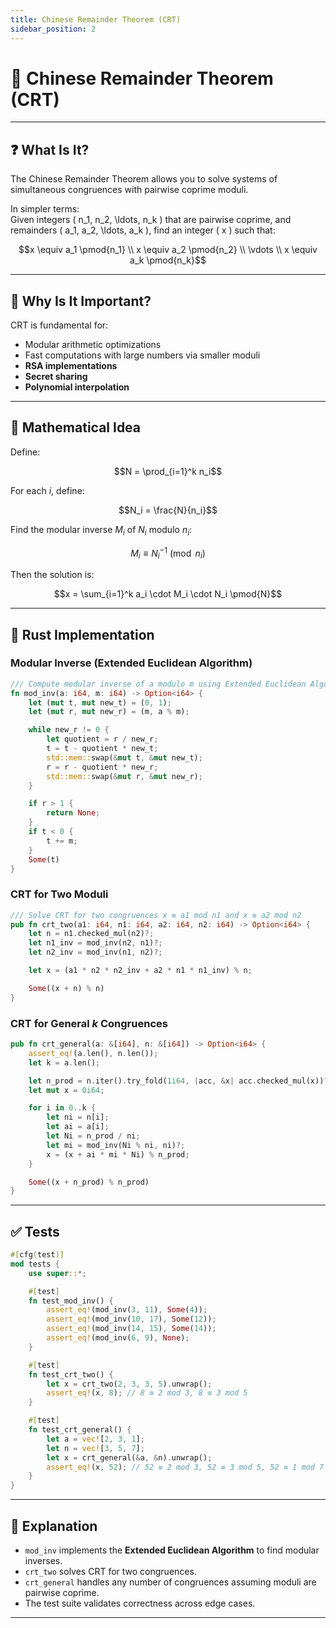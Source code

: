 ```yaml
---
title: Chinese Remainder Theorem (CRT)
sidebar_position: 2
---
```


# 🧩 Chinese Remainder Theorem (CRT)

---

## ❓ What Is It?

The Chinese Remainder Theorem allows you to solve systems of simultaneous congruences with pairwise coprime moduli.

In simpler terms:  
Given integers \( n_1, n_2, \ldots, n_k \) that are pairwise coprime, and remainders \( a_1, a_2, \ldots, a_k \), find an integer \( x \) such that:

```math
x \equiv a_1 \pmod{n_1} \\
x \equiv a_2 \pmod{n_2} \\
\vdots \\
x \equiv a_k \pmod{n_k}
```

---

## 🌟 Why Is It Important?

CRT is fundamental for:

-   Modular arithmetic optimizations
-   Fast computations with large numbers via smaller moduli
-   **RSA implementations**
-   **Secret sharing**
-   **Polynomial interpolation**

---

## 🧠 Mathematical Idea

Define:

```math
N = \prod_{i=1}^k n_i
```

For each $i$, define:

```math
N_i = \frac{N}{n_i}
```

Find the modular inverse $M_i$ of $N_i$ modulo $n_i$:

```math
M_i \equiv N_i^{-1} \pmod{n_i}
```

Then the solution is:

```math
x = \sum_{i=1}^k a_i \cdot M_i \cdot N_i \pmod{N}
```

---

## 🦀 Rust Implementation

### Modular Inverse (Extended Euclidean Algorithm)

```rust
/// Compute modular inverse of a modulo m using Extended Euclidean Algorithm
fn mod_inv(a: i64, m: i64) -> Option<i64> {
    let (mut t, mut new_t) = (0, 1);
    let (mut r, mut new_r) = (m, a % m);

    while new_r != 0 {
        let quotient = r / new_r;
        t = t - quotient * new_t;
        std::mem::swap(&mut t, &mut new_t);
        r = r - quotient * new_r;
        std::mem::swap(&mut r, &mut new_r);
    }

    if r > 1 {
        return None;
    }
    if t < 0 {
        t += m;
    }
    Some(t)
}
```

### CRT for Two Moduli

```rust
/// Solve CRT for two congruences x ≡ a1 mod n1 and x ≡ a2 mod n2
pub fn crt_two(a1: i64, n1: i64, a2: i64, n2: i64) -> Option<i64> {
    let n = n1.checked_mul(n2)?;
    let n1_inv = mod_inv(n2, n1)?;
    let n2_inv = mod_inv(n1, n2)?;

    let x = (a1 * n2 * n2_inv + a2 * n1 * n1_inv) % n;

    Some((x + n) % n)
}
```

### CRT for General $k$ Congruences

```rust
pub fn crt_general(a: &[i64], n: &[i64]) -> Option<i64> {
    assert_eq!(a.len(), n.len());
    let k = a.len();

    let n_prod = n.iter().try_fold(1i64, |acc, &x| acc.checked_mul(x))?;
    let mut x = 0i64;

    for i in 0..k {
        let ni = n[i];
        let ai = a[i];
        let Ni = n_prod / ni;
        let mi = mod_inv(Ni % ni, ni)?;
        x = (x + ai * mi * Ni) % n_prod;
    }

    Some((x + n_prod) % n_prod)
}
```

---

## ✅ Tests

```rust
#[cfg(test)]
mod tests {
    use super::*;

    #[test]
    fn test_mod_inv() {
        assert_eq!(mod_inv(3, 11), Some(4));
        assert_eq!(mod_inv(10, 17), Some(12));
        assert_eq!(mod_inv(14, 15), Some(14));
        assert_eq!(mod_inv(6, 9), None);
    }

    #[test]
    fn test_crt_two() {
        let x = crt_two(2, 3, 3, 5).unwrap();
        assert_eq!(x, 8); // 8 ≡ 2 mod 3, 8 ≡ 3 mod 5
    }

    #[test]
    fn test_crt_general() {
        let a = vec![2, 3, 1];
        let n = vec![3, 5, 7];
        let x = crt_general(&a, &n).unwrap();
        assert_eq!(x, 52); // 52 ≡ 2 mod 3, 52 ≡ 3 mod 5, 52 ≡ 1 mod 7
    }
}
```

---

## 📌 Explanation

-   `mod_inv` implements the **Extended Euclidean Algorithm** to find modular inverses.
-   `crt_two` solves CRT for two congruences.
-   `crt_general` handles any number of congruences assuming moduli are pairwise coprime.
-   The test suite validates correctness across edge cases.

---
